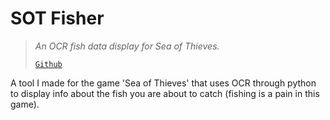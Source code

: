 # SOT Fisher
> *An OCR fish data display for Sea of Thieves.*
>
> [`Github`](https://github.com/kaighe/SOTFisher)

A tool I made for the game 'Sea of Thieves' that uses OCR through python to 
display info about the fish you are about to catch (fishing is a pain in this game).